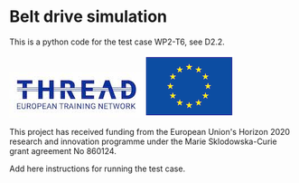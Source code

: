 # Belt drive simulation

This is a python code for the test case WP2-T6, see D2.2.

![](https://github.com/THREAD-2-3/.github/blob/main/profile/thread-logo.jpg)
![](https://github.com/THREAD-2-3/.github/blob/main/profile/flag_yellow.png)

This project has received funding from the European Union's Horizon 2020 research and innovation programme under the Marie Sklodowska-Curie grant agreement No 860124. 

Add here instructions for running the test case.
 
